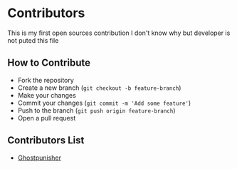 
# Contributors


This is my first open sources contribution I don't know why but developer is not puted this file
## How to Contribute

- Fork the repository
- Create a new branch (`git checkout -b feature-branch`)
- Make your changes
- Commit your changes (`git commit -m 'Add some feature'`)
- Push to the branch (`git push origin feature-branch`)
- Open a pull request

## Contributors List

- [Ghostpunisher](https://github.com/Ghostpunisher)

